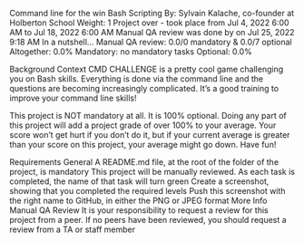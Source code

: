 Command line for the win
Bash
Scripting
 By: Sylvain Kalache, co-founder at Holberton School
 Weight: 1
 Project over - took place from Jul 4, 2022 6:00 AM to Jul 18, 2022 6:00 AM
 Manual QA review was done by on Jul 25, 2022 9:18 AM
In a nutshell…
Manual QA review: 0.0/0 mandatory & 0.0/7 optional
Altogether:  0.0%
Mandatory: no mandatory tasks
Optional: 0.0%


Background Context
CMD CHALLENGE is a pretty cool game challenging you on Bash skills. Everything is done via the command line and the questions are becoming increasingly complicated. It’s a good training to improve your command line skills!

This project is NOT mandatory at all. It is 100% optional. Doing any part of this project will add a project grade of over 100% to your average. Your score won’t get hurt if you don’t do it, but if your current average is greater than your score on this project, your average might go down. Have fun!

Requirements
General
A README.md file, at the root of the folder of the project, is mandatory
This project will be manually reviewed.
As each task is completed, the name of that task will turn green
Create a screenshot, showing that you completed the required levels
Push this screenshot with the right name to GitHub, in either the PNG or JPEG format
More Info
Manual QA Review
It is your responsibility to request a review for this project from a peer. If no peers have been reviewed, you should request a review from a TA or staff member
